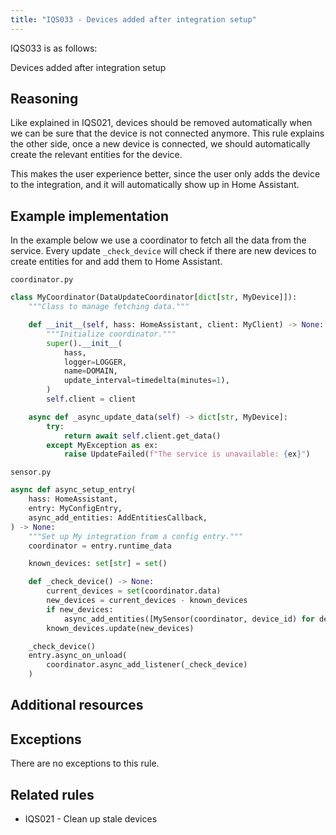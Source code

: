 ```yaml
---
title: "IQS033 - Devices added after integration setup"
---
```


IQS033 is as follows:

Devices added after integration setup

## Reasoning

Like explained in IQS021, devices should be removed automatically when we can be sure that the device is not connected anymore.
This rule explains the other side, once a new device is connected, we should automatically create the relevant entities for the device.

This makes the user experience better, since the user only adds the device to the integration, and it will automatically show up in Home Assistant.

## Example implementation

In the example below we use a coordinator to fetch all the data from the service.
Every update `_check_device` will check if there are new devices to create entities for and add them to Home Assistant.

`coordinator.py`
```python
class MyCoordinator(DataUpdateCoordinator[dict[str, MyDevice]]):
    """Class to manage fetching data."""

    def __init__(self, hass: HomeAssistant, client: MyClient) -> None:
        """Initialize coordinator."""
        super().__init__(
            hass,
            logger=LOGGER,
            name=DOMAIN,
            update_interval=timedelta(minutes=1),
        )
        self.client = client

    async def _async_update_data(self) -> dict[str, MyDevice]:
        try:
            return await self.client.get_data()
        except MyException as ex:
            raise UpdateFailed(f"The service is unavailable: {ex}")
```

`sensor.py`
```python
async def async_setup_entry(
    hass: HomeAssistant,
    entry: MyConfigEntry,
    async_add_entities: AddEntitiesCallback,
) -> None:
    """Set up My integration from a config entry."""
    coordinator = entry.runtime_data

    known_devices: set[str] = set()

    def _check_device() -> None:
        current_devices = set(coordinator.data)
        new_devices = current_devices - known_devices
        if new_devices:
            async_add_entities([MySensor(coordinator, device_id) for device_id in new_devices])
        known_devices.update(new_devices)

    _check_device()
    entry.async_on_unload(
        coordinator.async_add_listener(_check_device)
    )
```

## Additional resources


## Exceptions

There are no exceptions to this rule.

## Related rules

- IQS021 - Clean up stale devices